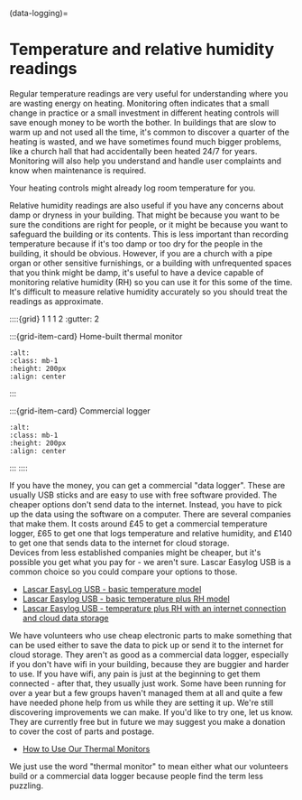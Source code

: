 (data-logging)=
# Temperature and relative humidity readings


Regular temperature readings are very useful for understanding where you are wasting energy on heating.  Monitoring often indicates that a small change in practice or a small investment in different heating controls will save enough money to be worth the bother.  In buildings that are slow to warm up and not used all the time, it's common to discover a quarter of the heating is wasted, and we have sometimes found much bigger problems, like a church hall that had accidentally been heated 24/7 for years.  Monitoring will also help you understand and handle user complaints and know when maintenance is required.

Your heating controls might already log room temperature for you.

Relative humidity readings are also useful if you have any concerns about damp or dryness in your building.  That might be because you want to be sure the conditions are right for people, or it might be because you want to safeguard the building or its contents.  This is less important than recording temperature because if it's too damp or too dry for the people in the building, it should be obvious.  However, if you are a church with a pipe organ or other sensitive furnishings, or a building with unfrequented spaces that you think might be damp, it's useful to have a device capable of monitoring relative humidity (RH) so you can use it for this some of the time.  It's difficult to measure relative humidity accurately so you should treat the readings as approximate.

::::{grid} 1 1 1 2 
:gutter: 2

:::{grid-item-card}  Home-built thermal monitor 
```{image} /images/monitoring/bare-monitor.jpg
:alt: 
:class: mb-1
:height: 200px
:align: center
```
:::

:::{grid-item-card} Commercial logger
```{image} /images/commercial-logger.jpg 
:alt: 
:class: mb-1
:height: 200px
:align: center
```
:::
::::

If you have the money, you can get a commercial "data logger".  These are usually USB sticks and are easy to use with free software provided.  The cheaper options don't send data to the internet.  Instead, you have to pick up the data using the software on a computer.   There are several companies that make them.  It costs around £45 to get a commercial temperature logger, £65 to get one that logs temperature and relative humidity, and £140 to get one that sends data to the internet for cloud storage.    
Devices from less established companies might be cheaper, but it's possible you get what you pay for - we aren't sure.  Lascar Easylog USB is a common choice so you could compare your options to those.


- [Lascar EasyLog USB - basic temperature model](https://www.lascarelectronics.com/easylog-el-usb-1)  
- [Lascar Easylog USB - basic temperature plus RH model](https://www.lascarelectronics.com/easylog-el-usb-2)
- [Lascar Easylog USB - temperature plus RH with an internet connection and cloud data storage](https://lascarelectronics.com/data-loggers/temperature-humidity/el-wifi-th/)

We have volunteers who use cheap electronic parts to make something that can be used either to save the data to pick up or send it to the internet for cloud storage.  They aren't as good as a commercial data logger, especially if you don't have wifi in your building, because they are buggier and harder to use.  If you have wifi, any pain is just at the beginning to get them connected - after that, they usually just work.  Some have been running for over a year but a few groups haven't managed them at all and quite a few have needed phone help from us while they are setting it up.  We're still discovering improvements we can make.  If you'd like to try one, let us know.  They are currently free but in future we may suggest you make a donation to cover the cost of parts and postage. 

- [How to Use Our Thermal Monitors](our-monitors)

We just use the word "thermal monitor" to mean either what our volunteers build or a commercial data logger because people find the term less puzzling.


